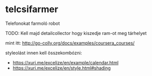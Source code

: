 # telcsifarmer
Telefonokat farmoló robot 

TODO:
  Kell majd detailcollector hogy kiszedje ram-ot meg tárhelyet
  
  mint itt: http://go-colly.org/docs/examples/coursera_courses/


styleolást innen kell összekombózni: 
- https://xuri.me/excelize/en/example/calendar.html
- https://xuri.me/excelize/en/style.html#shading
